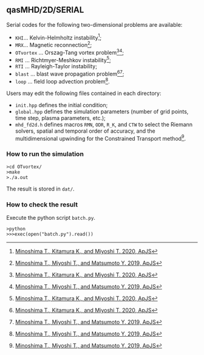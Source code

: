 ## qasMHD/2D/SERIAL
Serial codes for the following two-dimensional problems are available:
- `KHI`... Kelvin-Helmholtz instability[^1];
- `MRX`... Magnetic reconnection[^2];
- `OTvortex` ... Orszag-Tang vortex problem[^1][^2];
- `RMI` ... Richtmyer-Meshkov instability[^1];
- `RTI` ... Rayleigh-Taylor instability;
- `blast` ... blast wave propagation problem[^1][^2];
- `loop` ... field loop advection problem[^2].

Users may edit the following files contained in each directory:
- `init.hpp` defines the initial condition;
- `global.hpp` defines the simulation parameters (number of grid points, time step, plasma parameters, etc.);
- `mhd_fd2d.h` defines macros `RMN`, `ODR`, `R_K`, and `CTW` to select the Riemann solvers, spatial and temporal order of accuracy, and the multidimensional upwinding for the Constrained Transport method[^2].

### How to run the simulation
```
>cd OTvortex/
>make
>./a.out
```

The result is stored in `dat/`.

### How to check the result
Execute the python script `batch.py`.
```
>python
>>>exec(open("batch.py").read())
```

[^1]: [Minoshima T., Kitamura K., and Miyoshi T. 2020, ApJS](https://iopscience.iop.org/article/10.3847/1538-4365/ab8aee/meta)
[^2]: [Minoshima T., Miyoshi T., and Matsumoto Y. 2019, ApJS](https://iopscience.iop.org/article/10.3847/1538-4365/ab1a36/meta)
